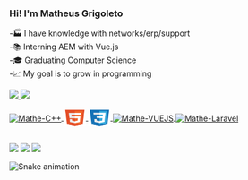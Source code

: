 ### Hi! I'm Matheus Grigoleto

-🏭 I have knowledge with networks/erp/support<br>
-📚 Interning AEM with Vue.js<br>
-🎓 Graduating Computer Science<br>
-📈 My goal is to grow in programming<br>

<div align="left">
  <a href="https://github.com/marthexmit">
  <img height="180em"; src="https://github-readme-stats.vercel.app/api?username=marthexmit&show_icons=true&theme=tokyonight&include_all_commits=true&count_private=true"/>
  <img height="180em" src="https://github-readme-stats.vercel.app/api/top-langs/?username=marthexmit&layout=compact&langs_count=7&theme=tokyonight"/> 
</div>
  
<div style="display: inline_block"><br>
  <img align="center" alt="Mathe-C++" height="30" width="40" src="https://cdn.jsdelivr.net/gh/devicons/devicon/icons/cplusplus/cplusplus-plain.svg" />
  <img align="center" alt="Mathe-Html" height="30" width="40" src="https://raw.githubusercontent.com/devicons/devicon/master/icons/html5/html5-original.svg">
  <img align="center" alt="Mathe-CSS" height="30" width="40" src="https://raw.githubusercontent.com/devicons/devicon/master/icons/css3/css3-original.svg">
  <img align="center" alt="Mathe-VUEJS" height="30" width="40" src="https://cdn.jsdelivr.net/gh/devicons/devicon/icons/vuejs/vuejs-plain-wordmark.svg">
  <img align="center" alt="Mathe-Laravel" height="30" width="40" src="https://cdn.jsdelivr.net/gh/devicons/devicon/icons/laravel/laravel-plain-wordmark.svg">
 
  
  ##
  
  <div> 
  <a href="https://instagram.com/matthheee" target="_blank"><img src="https://img.shields.io/badge/-Instagram-%23E4405F?style=for-the-badge&logo=instagram&logoColor=white" target="_blank"></a>
  <a href = "mailto:contatomatheusgrigoleto@gmail.com"><img src="https://img.shields.io/badge/-Gmail-%23333?style=for-the-badge&logo=gmail&logoColor=white" target="_blank"></a>
  <a href="https://www.linkedin.com/in/matheus-grigoleto-a529501ba" target="_blank"><img src="https://img.shields.io/badge/-LinkedIn-%230077B5?style=for-the-badge&logo=linkedin&logoColor=white" target="_blank"></a> 
    
![Snake animation](https://github.com/marthexmit/marthexmit/blob/output/github-contribution-grid-snake.svg)
  </div>
